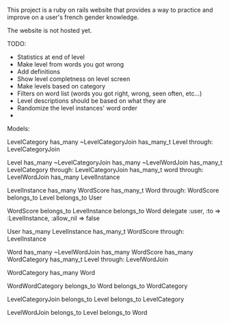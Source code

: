This project is a ruby on rails website that provides a way to practice and improve on a user's french gender knowledge.

The website is not hosted yet.




TODO:
+ Statistics at end of level
+ Make level from words you got wrong 
+ Add definitions
+ Show level completness on level screen
+ Make levels based on category
+ Filters on word list (words you got right, wrong, seen often, etc...)
+ Level descriptions should be based on what they are
+ Randomize the level instances' word order
+ 




Models:


LevelCategory
  has_many    ~LevelCategoryJoin
  has_many_t  Level           through: LevelCategoryJoin

Level
  has_many    ~LevelCategoryJoin
  has_many    ~LevelWordJoin
  has_many_t  LevelCategory   through: LevelCategoryJoin
  has_many_t  word            through: LevelWordJoin
  has_many    LevelInstance

LevelInstance
  has_many    WordScore
  has_many_t  Word            through: WordScore
  belongs_to  Level
  belongs_to  User

WordScore
  belongs_to  LevelInstance
  belongs_to  Word
  delegate :user, :to => :LevelInstance, :allow_nil => false

User
  has_many    LevelInstance
  has_many_t  WordScore       through: LevelInstance

Word
  has_many    ~LevelWordJoin
  has_many    WordScore
  has_many    WordCategory
  has_many_t  Level           through: LevelWordJoin

WordCategory
  has_many    Word

WordWordCategory
  belongs_to  Word
  belongs_to  WordCategory

LevelCategoryJoin
  belongs_to  Level
  belongs_to  LevelCategory

LevelWordJoin
  belongs_to  Level
  belongs_to  Word
